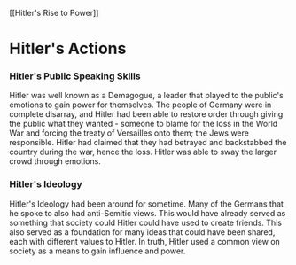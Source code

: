 [[Hitler's Rise to Power]]
# Hitler's Actions
### Hitler's Public Speaking Skills
Hitler was well known as a Demagogue, a leader that played to the public's emotions to gain power for themselves. The people of Germany were in complete disarray, and Hitler had been able to restore order through giving the public what they wanted - someone to blame for the loss in the World War and forcing the treaty of Versailles onto them; the Jews were responsible. Hitler had claimed that they had betrayed and backstabbed the country during the war, hence the loss. Hitler was able to sway the larger crowd through emotions.
### Hitler's Ideology
Hitler's Ideology had been around for sometime. Many of the Germans that he spoke to also had anti-Semitic views. This would have already served as something that society could Hitler could have used to create friends. This also served as a foundation for many ideas that could have been shared, each with different values to Hitler. In truth, Hitler used a common view on society as a means to gain influence and power. 